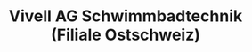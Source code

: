 ---
title: "Vivell AG Schwimmbadtechnik (Filiale Ostschweiz)"
url: /wolfhausen/vivell-ag-schwimmbadtechnik-filiale-ostschweiz/
shop: Sport
---